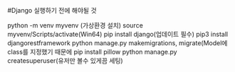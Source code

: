 #Django 실행하기 전에 해야될 것

python -m venv myvenv (가상환경 설치)
source myvenv/Scripts/activate(Win64)
pip install django(업데이트 필수)
pip3 install djangorestframework
python manage.py makemigrations, migrate(Model에 class를 지정했기 때문에
pip install pillow
python manage.py createsuperuser(유저만 볼수 있게끔 세팅)




